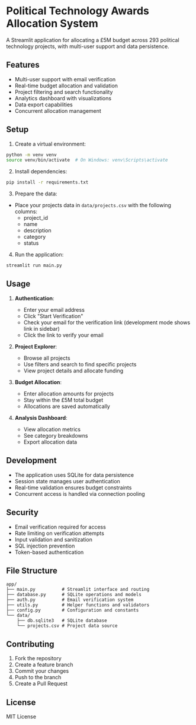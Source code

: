 # Political Technology Awards Allocation System

A Streamlit application for allocating a £5M budget across 293 political technology projects, with multi-user support and data persistence.

## Features

- Multi-user support with email verification
- Real-time budget allocation and validation
- Project filtering and search functionality
- Analytics dashboard with visualizations
- Data export capabilities
- Concurrent allocation management

## Setup

1. Create a virtual environment:
```bash
python -m venv venv
source venv/bin/activate  # On Windows: venv\Scripts\activate
```

2. Install dependencies:
```bash
pip install -r requirements.txt
```

3. Prepare the data:
- Place your projects data in `data/projects.csv` with the following columns:
  - project_id
  - name
  - description
  - category
  - status

4. Run the application:
```bash
streamlit run main.py
```

## Usage

1. **Authentication**:
   - Enter your email address
   - Click "Start Verification"
   - Check your email for the verification link (development mode shows link in sidebar)
   - Click the link to verify your email

2. **Project Explorer**:
   - Browse all projects
   - Use filters and search to find specific projects
   - View project details and allocate funding

3. **Budget Allocation**:
   - Enter allocation amounts for projects
   - Stay within the £5M total budget
   - Allocations are saved automatically

4. **Analysis Dashboard**:
   - View allocation metrics
   - See category breakdowns
   - Export allocation data

## Development

- The application uses SQLite for data persistence
- Session state manages user authentication
- Real-time validation ensures budget constraints
- Concurrent access is handled via connection pooling

## Security

- Email verification required for access
- Rate limiting on verification attempts
- Input validation and sanitization
- SQL injection prevention
- Token-based authentication

## File Structure

```
app/
├── main.py          # Streamlit interface and routing
├── database.py      # SQLite operations and models
├── auth.py          # Email verification system
├── utils.py         # Helper functions and validators
├── config.py        # Configuration and constants
└── data/
    ├── db.sqlite3   # SQLite database
    └── projects.csv # Project data source
```

## Contributing

1. Fork the repository
2. Create a feature branch
3. Commit your changes
4. Push to the branch
5. Create a Pull Request

## License

MIT License 
